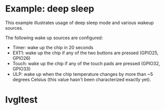 # Example: deep sleep

This example illustrates usage of deep sleep mode and various wakeup sources.

The following wake up sources are configured:

- Timer: wake up the chip in 20 seconds
- EXT1:  wake up the chip if any of the two buttons are pressed (GPIO25, GPIO26)
- Touch: wake up the chip if any of the touch pads are pressed (GPIO32, GPIO33)
- ULP: wake up when the chip temperature changes by more than ~5 degrees Celsius (this value hasn't been characterized exactly yet).

# lvgltest
